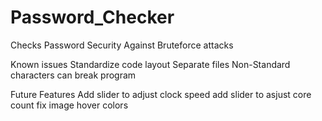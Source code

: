 # Password_Checker
 Checks Password Security Against Bruteforce attacks

Known issues
Standardize code layout 
Separate files
Non-Standard characters can break program

Future Features
Add slider to adjust clock speed 
add slider to asjust core count
fix image hover colors
